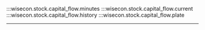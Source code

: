 :::wisecon.stock.capital_flow.minutes
:::wisecon.stock.capital_flow.current
:::wisecon.stock.capital_flow.history
:::wisecon.stock.capital_flow.plate

-----
